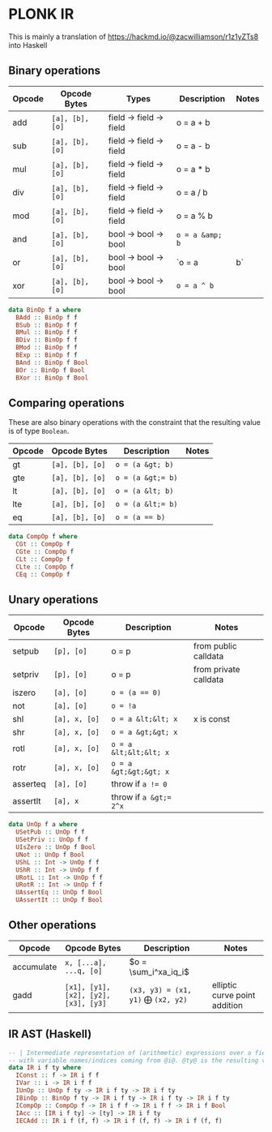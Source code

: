 # PLONK IR

This is mainly a translation of https://hackmd.io/@zacwilliamson/r1z1yZTs8 into Haskell

## Binary operations

| Opcode | Opcode Bytes    | Types                   | Description     | Notes |
| ------ | --------------- | ----------------------- | --------------- | ----- |
| add    | `[a], [b], [o]` | field -> field -> field | o = a + b       |       |
| sub    | `[a], [b], [o]` | field -> field -> field | o = a - b       |       |
| mul    | `[a], [b], [o]` | field -> field -> field | o = a * b       |       |
| div    | `[a], [b], [o]` | field -> field -> field | o = a / b       |       |
| mod    | `[a], [b], [o]` | field -> field -> field | o = a % b       |       |
| and    | `[a], [b], [o]` | bool -> bool -> bool    | `o = a &amp; b` |       |
| or     | `[a], [b], [o]` | bool -> bool -> bool    | `o = a | b`     |       |
| xor    | `[a], [b], [o]` | bool -> bool -> bool    | `o = a ^ b`     |       |

```haskell
data BinOp f a where
  BAdd :: BinOp f f
  BSub :: BinOp f f
  BMul :: BinOp f f
  BDiv :: BinOp f f
  BMod :: BinOp f f
  BExp :: BinOp f f
  BAnd :: BinOp f Bool
  BOr :: BinOp f Bool
  BXor :: BinOp f Bool
```

## Comparing operations

These are also binary operations with the constraint that the resulting value is of type `Boolean`.

| Opcode | Opcode Bytes    | Description       | Notes |
| ------ | --------------- | ----------------- | ----- |
| gt     | `[a], [b], [o]` | `o = (a &gt; b)`  |       |
| gte    | `[a], [b], [o]` | `o = (a &gt;= b)` |       |
| lt     | `[a], [b], [o]` | `o = (a &lt; b)`  |       |
| lte    | `[a], [b], [o]` | `o = (a &lt;= b)` |       |
| eq     | `[a], [b], [o]` | `o = (a == b)`    |       |

```haskell
data CompOp f where
  CGt :: CompOp f
  CGte :: CompOp f
  CLt :: CompOp f
  CLte :: CompOp f
  CEq :: CompOp f
```

## Unary operations

| Opcode   | Opcode Bytes  | Description                    | Notes                 |
| -------- | ------------- | ------------------------------ | --------------------- |
| setpub   | `[p], [o]`    | o = p                          | from public calldata  |
| setpriv  | `[p], [o]`    | o = p                          | from private calldata |
| iszero   | `[a], [o]`    | `o = (a == 0)`                 |                       |
| not      | `[a], [o]`    | `o = !a`                       |                       |
| shl      | `[a], x, [o]` | `o = a &lt;&lt; x`             | x is const            |
| shr      | `[a], x, [o]` | `o = a &gt;&gt; x`             |                       |
| rotl     | `[a], x, [o]` | `o = a &lt;&lt;&lt; x`         |                       |
| rotr     | `[a], x, [o]` | `o = a &gt;&gt;&gt; x`         |                       |
| asserteq | `[a], [o]`    | throw if `a != 0`              |                       |
| assertlt | `[a], x`      | throw if `a &gt;= 2^x`         |                       |

```haskell
data UnOp f a where
  USetPub :: UnOp f f
  USetPriv :: UnOp f f
  UIsZero :: UnOp f Bool
  UNot :: UnOp f Bool
  UShL :: Int -> UnOp f f
  UShR :: Int -> UnOp f f
  URotL :: Int -> UnOp f f
  URotR :: Int -> UnOp f f
  UAssertEq :: UnOp f Bool
  UAssertIt :: UnOp f Bool
```


## Other operations

| Opcode     | Opcode Bytes                         | Description                                  | Notes                         |
| ---------- | ------------------------------------ | -------------------------------------------- | ----------------------------- |
| accumulate | `x, [...a], ...q, [o]`               | $o = \sum_i^xa_iq_i$                         |                               |
| gadd       | `[x1], [y1], [x2], [y2], [x3], [y3]` | `(x3, y3) = (x1, y1)` $\bigoplus$ `(x2, y2)` | elliptic curve point addition |

## IR AST (Haskell)
``` haskell
-- | Intermediate representation of (arithmetic) expressions over a field @f@
-- with variable names/indices coming from @i@. @ty@ is the resulting value.
data IR i f ty where
  IConst :: f -> IR i f f
  IVar :: i -> IR i f f
  IUnOp :: UnOp f ty -> IR i f ty -> IR i f ty
  IBinOp :: BinOp f ty -> IR i f ty -> IR i f ty -> IR i f ty
  ICompOp :: CompOp f -> IR i f f -> IR i f f -> IR i f Bool
  IAcc :: [IR i f ty] -> [ty] -> IR i f ty
  IECAdd :: IR i f (f, f) -> IR i f (f, f) -> IR i f (f, f)
```